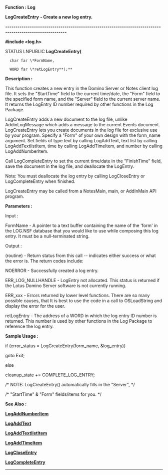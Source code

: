 




<!--
 /\* Font Definitions \*/
 @font-face
 {font-family:Courier;
 panose-1:2 7 4 9 2 2 5 2 4 4;}
@font-face
 {font-family:"Tms Rmn";
 panose-1:2 2 6 3 4 5 5 2 3 4;}
@font-face
 {font-family:Helv;
 panose-1:2 11 6 4 2 2 2 3 2 4;}
@font-face
 {font-family:"Cambria Math";
 panose-1:2 4 5 3 5 4 6 3 2 4;}
 /\* Style Definitions \*/
 p.MsoNormal, li.MsoNormal, div.MsoNormal
 {margin-top:0cm;
 margin-right:0cm;
 margin-bottom:8.0pt;
 margin-left:0cm;
 line-height:107%;
 font-size:11.0pt;
 font-family:"Calibri",sans-serif;}
.MsoChpDefault
 {font-size:11.0pt;}
.MsoPapDefault
 {margin-bottom:8.0pt;
 line-height:107%;}
 /\* Page Definitions \*/
 @page WordSection1
 {size:612.0pt 792.0pt;
 margin:72.0pt 72.0pt 72.0pt 72.0pt;}
div.WordSection1
 {page:WordSection1;}
-->




 


**Function : Log**



**LogCreateEntry** **- Create a
new log entry.**


**----------------------------------------------------------------------------------------------------------**



**#include <log.h>**



STATUS
LNPUBLIC **LogCreateEntry(**  

      char far \*FormName,  

      WORD far \*retLogEntry**);**



**Description :**



This
function creates a new entry in the Domino Server or Notes client log file.  It
sets the "StartTime" field to the current  time/date, the
"Form" field to the specified form name, and the "Server"
field to the current server name. It returns the LogEntry ID number required by
other functions in the Log Package.   

  

LogCreateEntry adds a new document to the log file, unlike AddinLogMessage
which adds a message to the current Events document.  LogCreateEntry lets you
create documents in the log file for exclusive use by your program.  Specify a
"Form" of your own design with the form\_name argument.  Set fields of
type text by calling LogAddText, text list by calling LogAddTextlistItem, time
by calling LogAddTimeItem, and number by calling LogAddNumberItem.  

  

Call LogCompleteEntry to set the current time/date in the
"FinishTime" field, save the document in the log file, and deallocate
the LogEntry.   

  

Note: You must deallocate the log entry by calling LogCloseEntry or
LogCompleteEntry when finished.  

  

LogCreateEntry may be called from a NotesMain, main, or AddInMain API program.


 


**Parameters :**



Input :  

FormName  -  A pointer to a text buffer containing the name of the 'form' in
the LOG.NSF database that you would like to use while composing this log
entry.  It must be a null-terminated string.  

  




Output :  

(routine)  -  Return status from this call -- indicates either success or what
the error is. The return codes include:  

  

NOERROR - Successfully created a log entry.  

  

ERR\_LOG\_NULLHANDLE - LogEntry not allocated. This status is returned if the
Lotus Domino Server software is not currently running.  

  

ERR\_xxx - Errors returned by lower level functions.  There are so many possible
causes, that It is best to use the code in a call to OSLoadString and display
the error for the user.  

  

  

retLogEntry  -  The address of a WORD in which the log entry ID number is
returned.  This number is used by other functions in the Log Package to
reference the log entry.   

  




 **Sample Usage :**


if (error\_status =
LogCreateEntry(form\_name, &log\_entry))  

   goto Exit;  

else  

   cleanup\_state += COMPLETE\_LOG\_ENTRY;  

  

/\* NOTE: LogCreateEntry() automatically fills in the "Server",  \*/  

/\* "StartTime" & "Form" fields/items for
you.                   \*/


 **See Also :**


**[LogAddNumberItem](LogAddNumberItem.md)**


**[LogAddText](LogAddText.md)**


**[LogAddTextlistItem](LogAddTextlistItem.md)**


**[LogAddTimeItem](LogAddTimeItem.md)**


**[LogCloseEntry](LogCloseEntry.md)**


**[LogCompleteEntry](LogCompleteEntry.md)**



----------------------------------------------------------------------------------------------------------


 





